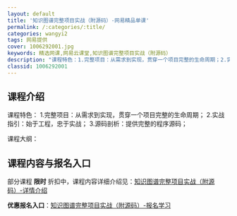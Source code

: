 ```yaml
---
layout: default
title: '知识图谱完整项目实战（附源码）-网易精品单课'
permalink: /:categories/:title/
categories: wangyi2
tags: 网易提供
cover: 1006292001.jpg
keywords: 精选网课,网易云课堂,知识图谱完整项目实战（附源码）
description: "课程特色：1.完整项目：从需求到实现，贯穿一个项目完整的生命周期；2.实战指引：始于工程，忠于实战；3.源码剖析：提供完整的程序源码；课程大纲：知识图谱完整项目实战（附源码）"
classid: 1006292001
---
```


## 课程介绍

课程特色：
1.完整项目：从需求到实现，贯穿一个项目完整的生命周期；
2.实战指引：始于工程，忠于实战；
3.源码剖析：提供完整的程序源码；

课程大纲：

## 课程内容与报名入口

部分课程 **限时** 折扣中，课程内容详细介绍见：[知识图谱完整项目实战（附源码）-详情介绍](https://study.163.com/course/introduction/1006292001.htm?share=1&shareId=1025206652&utm_campaign=share&utm_medium=iphoneShare&utm_source=&utm_u=1025206652)

**优惠报名入口**：[知识图谱完整项目实战（附源码）-报名学习](https://study.163.com/course/introduction/1006292001.htm?share=1&shareId=1025206652&utm_campaign=share&utm_medium=iphoneShare&utm_source=&utm_u=1025206652)

